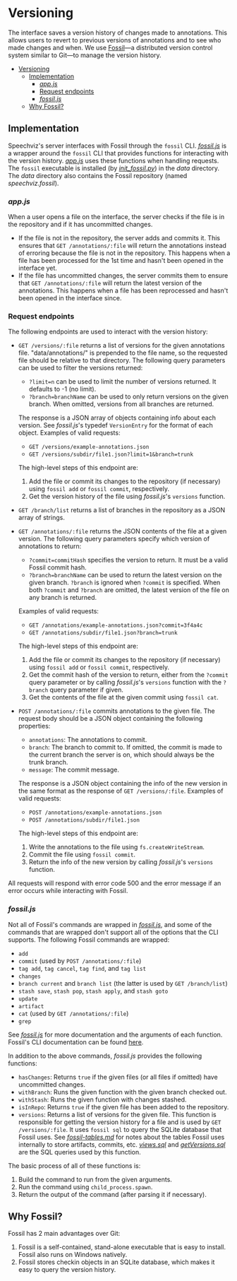 # Versioning

The interface saves a version history of changes made to annotations. This allows users
to revert to previous versions of annotations and to see who made changes and when.
We use [Fossil](https://fossil-scm.org/)—a distributed version control system similar to
Git—to manage the version history.

- [Versioning](#versioning)
  - [Implementation](#implementation)
    - [_app.js_](#appjs)
    - [Request endpoints](#request-endpoints)
    - [_fossil.js_](#fossiljs)
  - [Why Fossil?](#why-fossil)

## Implementation

Speechviz's server interfaces with Fossil through the `fossil` CLI.
_[fossil.js](server/fossil.js)_ is a wrapper around the `fossil` CLI that provides
functions for interacting with the version history. _[app.js](app.js)_ uses these
functions when handling requests. The `fossil` executable is installed (by
_[init_fossil.py](scripts/init_fossil.py)_) in the _data_ directory. The _data_
directory also contains the Fossil repository (named _speechviz.fossil_).

### _app.js_

When a user opens a file on the interface, the server checks if the file is in the
repository and if it has uncommitted changes.

- If the file is not in the repository, the server adds and commits it. This ensures
  that `GET /annotations/:file` will return the annotations instead of erroring because
  the file is not in the repository. This happens when a file has been processed for the
  1st time and hasn't been opened in the interface yet.
- If the file has uncommitted changes, the server commits them to ensure that
  `GET /annotations/:file` will return the latest version of the annotations. This
  happens when a file has been reprocessed and hasn't been opened in the interface
  since.

### Request endpoints

The following endpoints are used to interact with the version history:

- `GET /versions/:file` returns a list of versions for the given annotations file.
  "data/annotations/" is prepended to the file name, so the requested file should be
  relative to that directory. The following query parameters can be used to filter the
  versions returned:

  - `?limit=n` can be used to limit the number of versions returned. It defaults to -1
    (no limit).
  - `?branch=branchName` can be used to only return versions on the given branch. When
    omitted, versions from all branches are returned.

  The response is a JSON array of objects containing info about each version. See
  _fossil.js_'s typedef `VersionEntry` for the format of each
  object. Examples of valid requests:

  - `GET /versions/example-annotations.json`
  - `GET /versions/subdir/file1.json?limit=1&branch=trunk`

  The high-level steps of this endpoint are:

  1. Add the file or commit its changes to the repository (if necessary) using
     `fossil add` or `fossil commit`, respectively.
  1. Get the version history of the file using _fossil.js_'s `versions` function.

- `GET /branch/list` returns a list of branches in the repository as a JSON array of
  strings.

- `GET /annotations/:file` returns the JSON contents of the file at a given version.
  The following query parameters specify which version of annotations to return:

  - `?commit=commitHash` specifies the version to return. It must be a valid Fossil
    commit hash.
  - `?branch=branchName` can be used to return the latest version on the given branch.
    `?branch` is ignored when `?commit` is specified. When both `?commit` and `?branch`
    are omitted, the latest version of the file on any branch is returned.

  Examples of valid requests:

  - `GET /annotations/example-annotations.json?commit=3f4a4c`
  - `GET /annotations/subdir/file1.json?branch=trunk`

  The high-level steps of this endpoint are:

  1. Add the file or commit its changes to the repository (if necessary) using
     `fossil add` or `fossil commit`, respectively.
  1. Get the commit hash of the version to return, either from the `?commit` query
     parameter or by calling _fossil.js_'s `versions` function with the `?branch`
     query parameter if given.
  1. Get the contents of the file at the given commit using `fossil cat`.

- `POST /annotations/:file` commits annotations to the given file. The request body
  should be a JSON object containing the following properties:

  - `annotations`: The annotations to commit.
  - `branch`: The branch to commit to. If omitted, the commit is made to the current
    branch the server is on, which should always be the trunk branch.
  - `message`: The commit message.

  The response is a JSON object containing the info of the new version in the same
  format as the response of `GET /versions/:file`. Examples of valid requests:

  - `POST /annotations/example-annotations.json`
  - `POST /annotations/subdir/file1.json`

  The high-level steps of this endpoint are:

  1. Write the annotations to the file using `fs.createWriteStream`.
  1. Commit the file using `fossil commit`.
  1. Return the info of the new version by calling _fossil.js_'s `versions` function.

All requests will respond with error code 500 and the error message if an error occurs
while interacting with Fossil.

### _fossil.js_

Not all of Fossil's commands are wrapped in _[fossil.js](server/fossil.js)_, and some
of the commands that are wrapped don't support all of the options that the CLI supports.
The following Fossil commands are wrapped:

- `add`
- `commit` (used by `POST /annotations/:file`)
- `tag add`, `tag cancel`, `tag find`, and `tag list`
- `changes`
- `branch current` and `branch list` (the latter is used by `GET /branch/list`)
- `stash save`, `stash pop`, `stash apply`, and `stash goto`
- `update`
- `artifact`
- `cat` (used by `GET /annotations/:file`)
- `grep`

See _[fossil.js](server/fossil.js)_ for more documentation and the arguments of each
function. Fossil's CLI documentation can be found
[here](https://fossil-scm.org/home/help).

In addition to the above commands, _fossil.js_ provides the following functions:

- `hasChanges`: Returns `true` if the given files (or all files if omitted) have
  uncommitted changes.
- `withBranch`: Runs the given function with the given branch checked out.
- `withStash`: Runs the given function with changes stashed.
- `isInRepo`: Returns `true` if the given file has been added to the repository.
- `versions`: Returns a list of versions for the given file. This function is
  responsible for getting the version history for a file and is used by
  `GET /versions/:file`. It uses `fossil sql` to query the SQLite database that Fossil
  uses. See _[fossil-tables.md](queries/fossil-tables.md)_ for notes about the tables
  Fossil uses internally to store artifacts, commits, etc.
  _[views.sql](queries/views.sql)_ and _[getVersions.sql](queries/getVersions.sql)_
  are the SQL queries used by this function.

The basic process of all of these functions is:

1. Build the command to run from the given arguments.
1. Run the command using `child_process.spawn`.
1. Return the output of the command (after parsing it if necessary).

## Why Fossil?

Fossil has 2 main advantages over Git:

1. Fossil is a self-contained, stand-alone executable that is easy to install. Fossil
   also runs on Windows natively.
1. Fossil stores checkin objects in an SQLite database, which makes it easy to query
   the version history.
